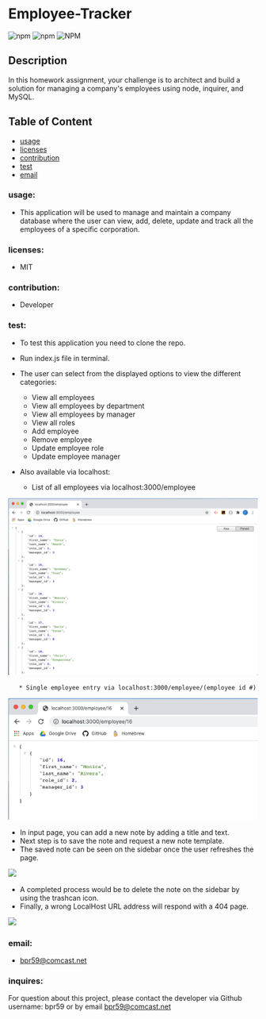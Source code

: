 # Employee-Tracker

<img alt="npm" src="https://img.shields.io/npm/v/enquirer?style=flat-square"> <img alt="npm" src="https://img.shields.io/npm/v/jest?style=flat-square">  <img alt="NPM" src="https://img.shields.io/npm/l/express?style=flat-square">
    
## Description
In this homework assignment, your challenge is to architect and build a solution for managing a company's employees using node, inquirer, and MySQL.

## Table of Content
- [usage](#usage)
- [licenses](#licenses)
- [contribution](#contribution)
- [test](#test)
- [email](#email)
   
### usage: 
  - This application will be used to manage and maintain a company database where the user can view, add, delete, update and track all the employees of a specific corporation.
 
### licenses: 
  - MIT
    
### contribution: 
  - Developer
    
### test: 
  - To test this application you need to clone the repo.
  - Run index.js file in terminal.

  - The user can select from the displayed options to view the different categories:
      * View all employees
      * View all employees by department
      * View all employees by manager
      * View all roles
      * Add employee 
      * Remove employee 
      * Update employee role
      * Update employee manager

  - Also available via localhost:
      * List of all employees via localhost:3000/employee

  <img src="images/SS-LocalHost-Employees.png">

       * Single employee entry via localhost:3000/employee/(employee id #)

  <img src="images/SS-LocalHost-SingleEmp.png">     

  - In input page, you can add a new note by adding a title and text.
  - Next step is to save the note and request a new note template.
  - The saved note can be seen on the sidebar once the user refreshes the page.

  <img src="public/assets/css/images/SS-InputPage.png">

  - A completed process would be to delete the note on the sidebar by using the trashcan icon.
  - Finally, a wrong LocalHost URL address will respond with a 404 page.

  <img src="public/assets/css/images/SS-404PageNew.png">
    
### email: 
  - bpr59@comcast.net

### inquires:
For question about this project, please contact the developer via Github username: bpr59 or by email bpr59@comcast.net 

